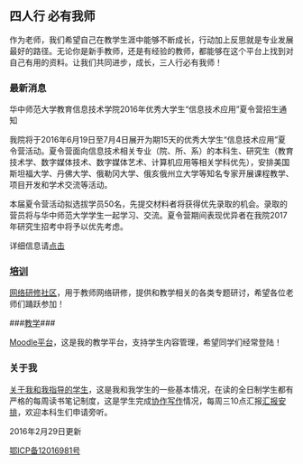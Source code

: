 ## 四人行 必有我师 ##

作为老师，我们希望自己在教学生涯中能够不断成长，行动加上反思就是专业发展最好的路径。无论你是新手教师，还是有经验的教师，都能够在这个平台上找到对自己有用的资料。让我们共同进步，成长，三人行必有我师！

### 最新消息 ###

华中师范大学教育信息技术学院2016年优秀大学生“信息技术应用”夏令营招生通知

我院将于2016年6月19日至7月4日展开为期15天的优秀大学生“信息技术应用”夏令营活动。夏令营面向信息技术相关专业（院、所、系）的本科生、研究生（教育技术学、数字媒体技术、数字媒体艺术、计算机应用等相关学科优先），安排美国斯坦福大学、丹佛大学、俄勒冈大学、俄亥俄州立大学等知名专家开展课程教学、项目开发和学术交流等活动。

本届夏令营活动拟选拔学员50名，先提交材料者将获得优先录取的机会。录取的营员将与华中师范大学学生一起学习、交流。夏令营期间表现优异者在我院2017年研究生招考中将予以优先考虑。

详细信息请[点击](http://it.ccnu.edu.cn/shownews/index/2016_05/18/834.html)


### [培训](http://4instructor.com/#!training.md) ###

[网络研修社区](http://4instructor.com/discuz/)，用于教师网络研修，提供和教学相关的各类专题研讨，希望各位老师们踊跃参加！

###[教学](http://4instructor.com/#!teaching.md)###

[Moodle平台](http://r.4instructor.com/moodle/)，这是我的教学平台，支持学生内容管理，希望同学们经常登陆！

### 关于我 ###

[关于我和我指导的学生](http://4instructor.com/#!about.md)，这是我和我学生的一些基本情况，在读的全日制学生都有严格的每周读书笔记制度，这是学生完成[协作写作](http://4instructor.com/#!jianshu.md)情况，每周三10点汇报[汇报安排](http://4instructor.com/#!huibao.md)，欢迎本科生们申请旁听。


2016年2月29日更新

[鄂ICP备12016981号](http://www.miitbeian.gov.cn/) 